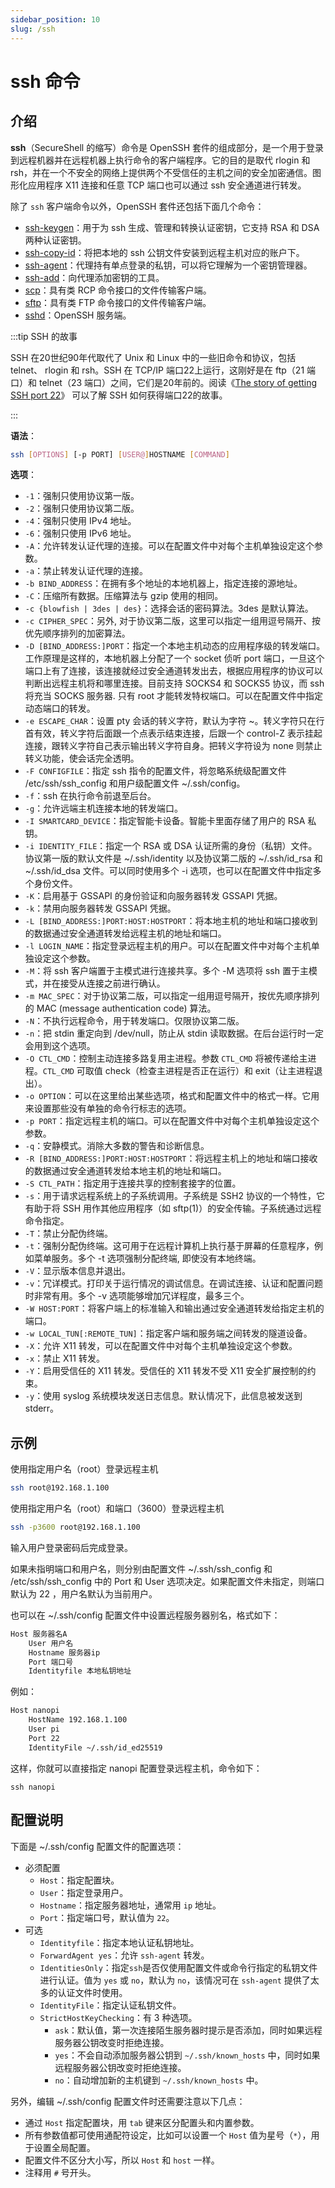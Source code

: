 ```yaml
---
sidebar_position: 10
slug: /ssh
---
```


# ssh 命令



## 介绍

**ssh**（SecureShell 的缩写）命令是 OpenSSH 套件的组成部分，是一个用于登录到远程机器并在远程机器上执行命令的客户端程序。它的目的是取代 rlogin 和 rsh，并在一个不安全的网络上提供两个不受信任的主机之间的安全加密通信。图形化应用程序 X11 连接和任意 TCP 端口也可以通过 ssh 安全通道进行转发。

除了 `ssh` 客户端命令以外，OpenSSH 套件还包括下面几个命令：

- [ssh-keygen](https://www.ssh.com/ssh/keygen)：用于为 ssh 生成、管理和转换认证密钥，它支持 RSA 和 DSA 两种认证密钥。
- [ssh-copy-id](https://www.ssh.com/ssh/copy-id)：将把本地的 ssh 公钥文件安装到远程主机对应的账户下。
- [ssh-agent](https://www.ssh.com/ssh/agent)：代理持有单点登录的私钥，可以将它理解为一个密钥管理器。
- [ssh-add](https://www.ssh.com/ssh/add)：向代理添加密钥的工具。
- [scp](https://www.ssh.com/ssh/scp)：具有类 RCP 命令接口的文件传输客户端。
- [sftp](https://www.ssh.com/ssh/sftp)：具有类 FTP 命令接口的文件传输客户端。
- [sshd](https://www.ssh.com/ssh/sshd)：OpenSSH 服务端。

:::tip SSH 的故事

SSH 在20世纪90年代取代了 Unix 和 Linux 中的一些旧命令和协议，包括 telnet、 rlogin 和 rsh。SSH 在 TCP/IP 端口22上运行，这刚好是在 ftp（21 端口）和 telnet（23 端口）之间，它们是20年前的。阅读《[The story of getting SSH port 22](https://www.ssh.com/academy/ssh/port#how-ssh-port-became-22)》 可以了解 SSH 如何获得端口22的故事。

:::

**语法**：

```bash
ssh [OPTIONS] [-p PORT] [USER@]HOSTNAME [COMMAND]
```

**选项**：

- `-1`：强制只使用协议第一版。
- `-2`：强制只使用协议第二版。
- `-4`：强制只使用 IPv4 地址。
- `-6`：强制只使用 IPv6 地址。
- `-A`：允许转发认证代理的连接。可以在配置文件中对每个主机单独设定这个参数。
- `-a`：禁止转发认证代理的连接。
- `-b BIND_ADDRESS`：在拥有多个地址的本地机器上，指定连接的源地址。
- `-C`：压缩所有数据。压缩算法与 gzip 使用的相同。
- `-c {blowfish | 3des | des}`：选择会话的密码算法。3des 是默认算法。
- `-c CIPHER_SPEC`：另外, 对于协议第二版，这里可以指定一组用逗号隔开、按优先顺序排列的加密算法。
- `-D [BIND_ADDRESS:]PORT`：指定一个本地主机动态的应用程序级的转发端口。工作原理是这样的，本地机器上分配了一个 socket 侦听 port 端口，一旦这个端口上有了连接，该连接就经过安全通道转发出去，根据应用程序的协议可以判断出远程主机将和哪里连接。目前支持 SOCKS4 和 SOCKS5 协议，而 ssh 将充当 SOCKS 服务器. 只有 root 才能转发特权端口。可以在配置文件中指定动态端口的转发。
- `-e ESCAPE_CHAR`：设置 pty 会话的转义字符，默认为字符 ~。转义字符只在行首有效，转义字符后面跟一个点表示结束连接，后跟一个 control-Z 表示挂起连接，跟转义字符自己表示输出转义字符自身。把转义字符设为 none 则禁止 转义功能，使会话完全透明。
- `-F CONFIGFILE`：指定 ssh 指令的配置文件，将忽略系统级配置文件 /etc/ssh/ssh_config 和用户级配置文件 ~/.ssh/config。
- `-f`：ssh 在执行命令前退至后台。
- `-g`：允许远端主机连接本地的转发端口。
- `-I SMARTCARD_DEVICE`：指定智能卡设备。智能卡里面存储了用户的 RSA 私钥。
- `-i IDENTITY_FILE`：指定一个 RSA 或 DSA 认证所需的身份（私钥）文件。协议第一版的默认文件是 ~/.ssh/identity 以及协议第二版的 ~/.ssh/id_rsa 和 ~/.ssh/id_dsa 文件。可以同时使用多个 -i 选项，也可以在配置文件中指定多个身份文件。
- `-K`：启用基于 GSSAPI 的身份验证和向服务器转发 GSSAPI 凭据。
- `-k`：禁用向服务器转发 GSSAPI 凭据。
- `-L [BIND_ADDRESS:]PORT:HOST:HOSTPORT`：将本地主机的地址和端口接收到的数据通过安全通道转发给远程主机的地址和端口。
- `-l LOGIN_NAME`：指定登录远程主机的用户。可以在配置文件中对每个主机单独设定这个参数。
- `-M`：将 ssh 客户端置于主模式进行连接共享。多个 -M 选项将 ssh 置于主模式，并在接受从连接之前进行确认。
- `-m MAC_SPEC`：对于协议第二版，可以指定一组用逗号隔开，按优先顺序排列的 MAC (message authentication code) 算法。
- `-N`：不执行远程命令，用于转发端口。仅限协议第二版。
- `-n`：把 stdin 重定向到 /dev/null，防止从 stdin 读取数据。在后台运行时一定会用到这个选项。
- `-O CTL_CMD`：控制主动连接多路复用主进程。参数 `CTL_CMD` 将被传递给主进程。`CTL_CMD` 可取值 check（检查主进程是否正在运行）和 exit（让主进程退出）。
- `-o OPTION`：可以在这里给出某些选项，格式和配置文件中的格式一样。它用来设置那些没有单独的命令行标志的选项。
- `-p PORT`：指定远程主机的端口。可以在配置文件中对每个主机单独设定这个参数。
- `-q`：安静模式。消除大多数的警告和诊断信息。
- `-R [BIND_ADDRESS:]PORT:HOST:HOSTPORT`：将远程主机上的地址和端口接收的数据通过安全通道转发给本地主机的地址和端口。
- `-S CTL_PATH`：指定用于连接共享的控制套接字的位置。
- `-s`：用于请求远程系统上的子系统调用。子系统是 SSH2 协议的一个特性，它有助于将 SSH 用作其他应用程序（如 sftp(1)）的安全传输。子系统通过远程命令指定。
- `-T`：禁止分配伪终端。
- `-t`：强制分配伪终端。这可用于在远程计算机上执行基于屏幕的任意程序，例如菜单服务。多个 -t  选项强制分配终端, 即使没有本地终端。
- `-V`：显示版本信息并退出。
- `-v`：冗详模式。打印关于运行情况的调试信息。在调试连接、认证和配置问题时非常有用。多个 -v 选项能够增加冗详程度，最多三个。
- `-W HOST:PORT`：将客户端上的标准输入和输出通过安全通道转发给指定主机的端口。
- `-w LOCAL_TUN[:REMOTE_TUN]`：指定客户端和服务端之间转发的隧道设备。
- `-X`：允许 X11 转发，可以在配置文件中对每个主机单独设定这个参数。
- `-x`：禁止 X11 转发。
- `-Y`：启用受信任的 X11 转发。受信任的 X11 转发不受 X11 安全扩展控制的约束。
- `-y`：使用 syslog 系统模块发送日志信息。默认情况下，此信息被发送到 stderr。



## 示例

使用指定用户名（root）登录远程主机

```bash
ssh root@192.168.1.100
```

使用指定用户名（root）和端口（3600）登录远程主机

```bash
ssh -p3600 root@192.168.1.100
```

输入用户登录密码后完成登录。

如果未指明端口和用户名，则分别由配置文件 ~/.ssh/ssh_config 和 /etc/ssh/ssh_config 中的 Port 和 User 选项决定。如果配置文件未指定，则端口默认为 22 ，用户名默认为当前用户。

也可以在 ~/.ssh/config 配置文件中设置远程服务器别名，格式如下：

```bash
Host 服务器名A
    User 用户名
    Hostname 服务器ip
    Port 端口号
    Identityfile 本地私钥地址
```

例如：

```bash
Host nanopi
	HostName 192.168.1.100
	User pi
	Port 22
	IdentityFile ~/.ssh/id_ed25519
```

这样，你就可以直接指定 nanopi 配置登录远程主机，命令如下：

```
ssh nanopi
```



## 配置说明

下面是 ~/.ssh/config 配置文件的配置选项：

- 必须配置
  - `Host`：指定配置块。
  - `User`：指定登录用户。
  - `Hostname`：指定服务器地址，通常用 `ip` 地址。
  - `Port`：指定端口号，默认值为 `22`。
- 可选
  - `Identityfile`：指定本地认证私钥地址。
  - `ForwardAgent yes`：允许 `ssh-agent` 转发。
  - `IdentitiesOnly`：指定`ssh`是否仅使用配置文件或命令行指定的私钥文件进行认证。值为 `yes` 或 `no`，默认为 `no`，该情况可在 `ssh-agent` 提供了太多的认证文件时使用。
  - `IdentityFile`：指定认证私钥文件。
  - `StrictHostKeyChecking`：有 3 种选项。
    - `ask`：默认值，第一次连接陌生服务器时提示是否添加，同时如果远程服务器公钥改变时拒绝连接。
    - `yes`：不会自动添加服务器公钥到 `~/.ssh/known_hosts` 中，同时如果远程服务器公钥改变时拒绝连接。
    - `no`：自动增加新的主机键到 `~/.ssh/known_hosts` 中。

另外，编辑 ~/.ssh/config 配置文件时还需要注意以下几点：

- 通过 `Host` 指定配置块，用 `tab` 键来区分配置头和内置参数。
- 所有参数值都可使用通配符设定，比如可以设置一个 `Host` 值为星号（`*`），用于设置全局配置。
- 配置文件不区分大小写，所以 `Host` 和 `host` 一样。
- 注释用 `#` 号开头。
